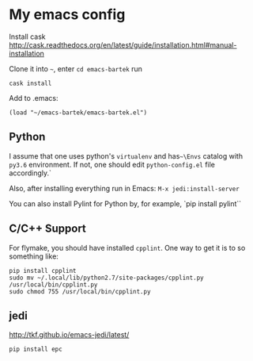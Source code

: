 My emacs config
===============

Install cask
http://cask.readthedocs.org/en/latest/guide/installation.html#manual-installation

Clone it into `~`, enter `cd emacs-bartek` run

    cask install

Add to .emacs:

    (load "~/emacs-bartek/emacs-bartek.el")


## Python 

I assume that one uses python's `virtualenv` and has`~\Envs` catalog
with `py3.6` environment. If not, one should edit `python-config.el`
file accordingly.`

Also, after installing everything run in Emacs: `M-x jedi:install-server`

You can also install Pylint for Python by, for example, 
`pip install pylint``


## C/C++ Support

For flymake, you should have installed `cpplint`. 
One way to get it is to so something like:

```
pip install cpplint
sudo mv ~/.local/lib/python2.7/site-packages/cpplint.py /usr/local/bin/cpplint.py
sudo chmod 755 /usr/local/bin/cpplint.py
```

## jedi

http://tkf.github.io/emacs-jedi/latest/

```
pip install epc
```

